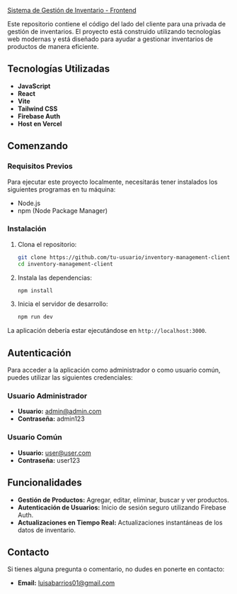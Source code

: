 [Sistema de Gestión de Inventario - Frontend](https://client-inventory-management-system.vercel.app/login)

Este repositorio contiene el código del lado del cliente para una privada de gestión de inventarios. El proyecto está construido utilizando tecnologías web modernas y está diseñado para ayudar a gestionar inventarios de productos de manera eficiente.

## Tecnologías Utilizadas

- **JavaScript**
- **React**
- **Vite**
- **Tailwind CSS**
- **Firebase Auth**
- **Host en Vercel**

## Comenzando

### Requisitos Previos

Para ejecutar este proyecto localmente, necesitarás tener instalados los siguientes programas en tu máquina:

- Node.js
- npm (Node Package Manager)

### Instalación

1. Clona el repositorio:
    ```sh
    git clone https://github.com/tu-usuario/inventory-management-client.git
    cd inventory-management-client
    ```

2. Instala las dependencias:
    ```sh
    npm install
    ```

3. Inicia el servidor de desarrollo:
    ```sh
    npm run dev
    ```

La aplicación debería estar ejecutándose en `http://localhost:3000`.

## Autenticación

Para acceder a la aplicación como administrador o como usuario común, puedes utilizar las siguientes credenciales:

### Usuario Administrador
- **Usuario:** admin@admin.com
- **Contraseña:** admin123

### Usuario Común
- **Usuario:** user@user.com
- **Contraseña:** user123

## Funcionalidades

- **Gestión de Productos:** Agregar, editar, eliminar, buscar y ver productos.
- **Autenticación de Usuarios:** Inicio de sesión seguro utilizando Firebase Auth.
- **Actualizaciones en Tiempo Real:** Actualizaciones instantáneas de los datos de inventario.

## Contacto

Si tienes alguna pregunta o comentario, no dudes en ponerte en contacto:

- **Email:** luisabarrios01@gmail.com


